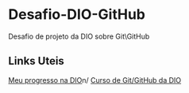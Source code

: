 # Desafio-DIO-GitHub
Desafio de projeto da DIO sobre Git\GitHub

## Links Uteis 
[Meu progresso na DIO](https://web.dio.me/users/jonaslobo0711?tab=achievements)n/
[Curso de Git/GitHub da DIO](https://web.dio.me/course/introducao-ao-git-e-ao-github/learning/75b9fe49-6ed4-4480-83a7-7e37fc356aa9/?back=/browse)
